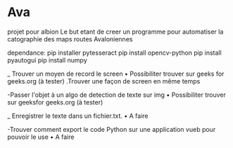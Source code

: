 # Ava
projet pour albion
Le but etant de creer un programme pour automatiser la catographie des maps routes Avaloniennes

dependance:
pip installer pytesseract
pip install opencv-python
pip install pyautogui
pip install numpy


_ Trouver un moyen de record le screen
• Possibiliter trouver sur geeks for geeks.org (à tester)
.Trouver une façon de screen en même temps

-Passer l'objet à un algo de detection de texte sur img
• Possibiliter trouver sur geeksfor geeks.org (à tester)

_ Enregistrer le texte dans un fichier.txt.
• A faire

-Trouver comment export le code Python sur une
application vueb pour pouvoir le use
• A faire

